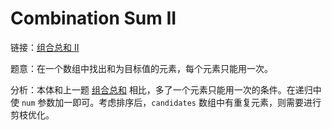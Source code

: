 # Combination Sum II

链接：[组合总和 II](https://leetcode-cn.com/problems/combination-sum-ii/description/)

题意：在一个数组中找出和为目标值的元素，每个元素只能用一次。

分析：本体和上一题 [组合总和](../lc39) 相比，多了一个元素只能用一次的条件。在递归中使 `num` 参数加一即可。考虑排序后，`candidates` 数组中有重复元素，则需要进行剪枝优化。